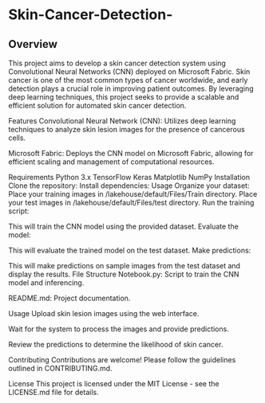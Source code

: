 # Skin-Cancer-Detection-
## Overview
This project aims to develop a skin cancer detection system using Convolutional Neural Networks (CNN) deployed on Microsoft Fabric. Skin cancer is one of the most common types of cancer worldwide, and early detection plays a crucial role in improving patient outcomes. By leveraging deep learning techniques, this project seeks to provide a scalable and efficient solution for automated skin cancer detection.

Features
Convolutional Neural Network (CNN): Utilizes deep learning techniques to analyze skin lesion images for the presence of cancerous cells.

Microsoft Fabric: Deploys the CNN model on Microsoft Fabric, allowing for efficient scaling and management of computational resources.


Requirements
Python 3.x
TensorFlow
Keras
Matplotlib
NumPy
Installation
Clone the repository:
Install dependencies:
Usage
Organize your dataset:
Place your training images in /lakehouse/default/Files/Train directory.
Place your test images in /lakehouse/default/Files/test directory.
Run the training script:
 
This will train the CNN model using the provided dataset.
Evaluate the model:
 
This will evaluate the trained model on the test dataset.
Make predictions:
 
This will make predictions on sample images from the test dataset and display the results.
File Structure
Notebook.py: Script to train the CNN model and inferencing.


README.md: Project documentation.

Usage
Upload skin lesion images using the web interface.

Wait for the system to process the images and provide predictions.

Review the predictions to determine the likelihood of skin cancer.

Contributing
Contributions are welcome! Please follow the guidelines outlined in CONTRIBUTING.md.

License
This project is licensed under the MIT License - see the LICENSE.md file for details.
